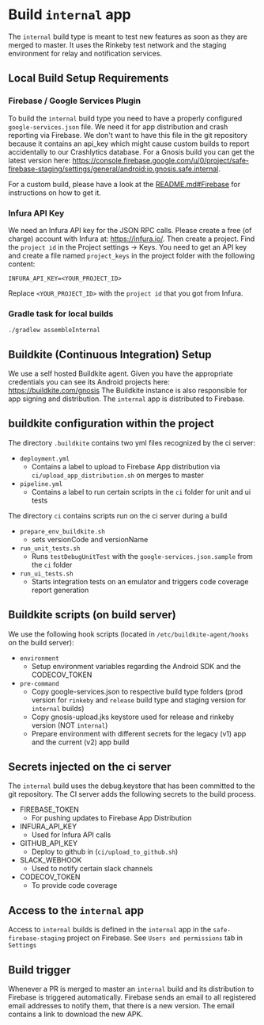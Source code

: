 # Build `internal` app

The `internal` build type is meant to test new features as soon as they are merged to master. It uses the Rinkeby test network and the staging environment for relay and notification services.

## Local Build Setup Requirements
### Firebase / Google Services Plugin

To build the `internal` build type you need to have a properly configured `google-services.json` file. We need it for app distribution and crash reporting via Firebase. We don't want to have this file in the git repository because it contains an api_key which might cause custom builds to report accidentally to our Crashlytics database. For a Gnosis build you can get the latest version here: <https://console.firebase.google.com/u/0/project/safe-firebase-staging/settings/general/android:io.gnosis.safe.internal>.

For a custom build, please have a look at the [README.md#Firebase](../README.md#Firebase) for instructions on how to get it.

### Infura API Key

We need an Infura API key for the JSON RPC calls. Please create a free (of charge) account with Infura at: <https://infura.io/>. Then create a project. Find the `project id` in the Project settings -> Keys.
You need to get an API key and create a file named `project_keys` in the project folder with the following content:

```
INFURA_API_KEY=<YOUR_PROJECT_ID>
```
Replace `<YOUR_PROJECT_ID>` with the `project id` that you got from Infura.

### Gradle task for local builds

`./gradlew assembleInternal`

## Buildkite (Continuous Integration) Setup

We use a self hosted Buildkite agent. Given you have the appropriate credentials you can see its Android projects here: https://buildkite.com/gnosis
The Buildkite instance is also responsible for app signing and distribution. The `internal` app is distributed to Firebase.

## buildkite configuration within the project

The directory `.buildkite` contains two yml files recognized by the ci server:
- `deployment.yml`
  - Contains a label to upload to Firebase App distribution via `ci/upload_app_distribution.sh` on merges to master
- `pipeline.yml`
  - Contains a label to run certain scripts in the `ci` folder for unit and ui tests

The directory `ci` contains scripts run on the ci server during a build

- `prepare_env_buildkite.sh`
  - sets versionCode and versionName
- `run_unit_tests.sh`
  - Runs `testDebugUnitTest` with the `google-services.json.sample` from the `ci` folder
- `run_ui_tests.sh`
  - Starts integration tests on an emulator and triggers code coverage report generation

## Buildkite scripts (on build server)

We use the following hook scripts (located in `/etc/buildkite-agent/hooks` on the build server):

- `environment`
  - Setup environment variables regarding the Android SDK and the CODECOV_TOKEN
- `pre-command`
  - Copy google-services.json to respective build type folders (prod version for `rinkeby` and `release` build type and staging version for `internal` builds)
  - Copy gnosis-upload.jks keystore used for release and rinkeby version (NOT `internal`)
  - Prepare environment with different secrets for the legacy (v1) app and the current (v2) app build

## Secrets injected on the ci server

The `internal` build uses the debug.keystore that has been committed to the git repository. The CI server adds the following secrets to the build process.

- FIREBASE_TOKEN
  - For pushing updates to Firebase App Distribution
- INFURA_API_KEY
  - Used for Infura API calls
- GITHUB_API_KEY
  - Deploy to github in (`ci/upload_to_github.sh`)
- SLACK_WEBHOOK
  - Used to notify certain slack channels
- CODECOV_TOKEN
  - To provide code coverage

##  Access to the `internal` app

Access to `internal` builds is defined in the `internal` app in the `safe-firebase-staging` project on Firebase. See `Users and permissions` tab in `Settings`

## Build trigger

Whenever a PR is merged to master an `internal` build and its distribution to Firebase is triggered automatically. Firebase sends an email to all registered email addresses to notify them, that there is a new version. The email contains a link to download the new APK.

